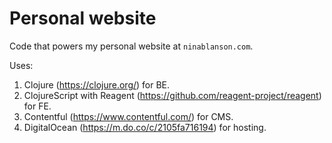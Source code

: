 # Personal website
Code that powers my personal website at `ninablanson.com`.

Uses:
1. Clojure (https://clojure.org/) for BE.
2. ClojureScript with Reagent (https://github.com/reagent-project/reagent) for FE.
3. Contentful (https://www.contentful.com/) for CMS.
4. DigitalOcean (https://m.do.co/c/2105fa716194) for hosting.
